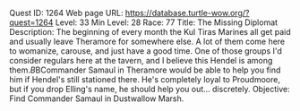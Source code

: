 Quest ID: 1264
Web page URL: https://database.turtle-wow.org/?quest=1264
Level: 33
Min Level: 28
Race: 77
Title: The Missing Diplomat
Description: The beginning of every month the Kul Tiras Marines all get paid and usually leave Theramore for somewhere else. A lot of them come here to womanize, carouse, and just have a good time. One of those groups I'd consider regulars here at the tavern, and I believe this Hendel is among them.$B$BCommander Samaul in Theramore would be able to help you find him if Hendel's still stationed there. He's completely loyal to Proudmoore, but if you drop Elling's name, he should help you out... discretely.
Objective: Find Commander Samaul in Dustwallow Marsh.

